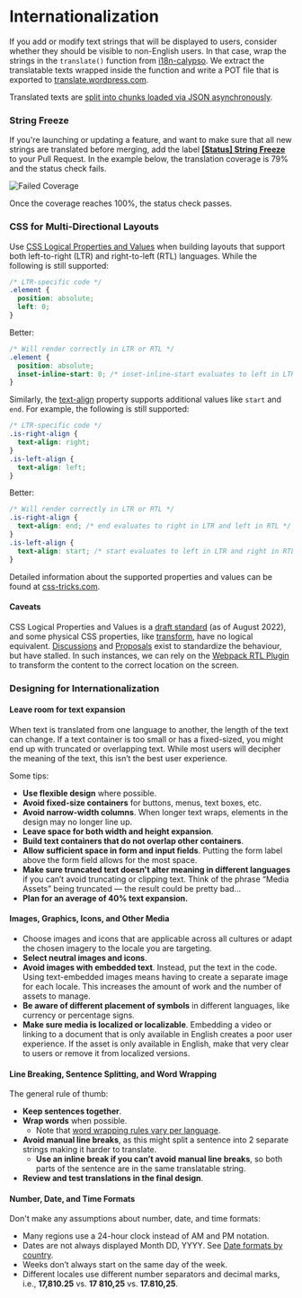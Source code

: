 # Internationalization

If you add or modify text strings that will be displayed to users, consider whether they should be visible to non-English users.
In that case, wrap the strings in the `translate()` function from [i18n-calypso](../packages/i18n-calypso/README.md).
We extract the translatable texts wrapped inside the function and write a POT file that is exported to [translate.wordpress.com](https://translate.wordpress.com/projects/wpcom/).

Translated texts are [split into chunks loaded via JSON asynchronously](translation-chunks.md).

### String Freeze

If you're launching or updating a feature, and want to make sure that all new strings are translated before merging,
add the label [**[Status] String Freeze**](https://github.com/Automattic/wp-calypso/labels/%5BStatus%5D%20String%20Freeze) to your Pull Request.
In the example below, the translation coverage is 79% and the status check fails.

<img alt="Failed Coverage" src="https://user-images.githubusercontent.com/31164683/187543186-24274733-dcc3-433b-a784-a6a5899b2300.png">

Once the coverage reaches 100%, the status check passes.


### CSS for Multi-Directional Layouts

Use [CSS Logical Properties and Values](https://developer.mozilla.org/en-US/docs/Web/CSS/CSS_Logical_Properties) when
building layouts that support both left-to-right (LTR) and right-to-left (RTL) languages.
While the following is still supported:
```css
/* LTR-specific code */
.element {
  position: absolute;
  left: 0;
}
```
Better:
```css
/* Will render correctly in LTR or RTL */
.element {
  position: absolute;
  inset-inline-start: 0; /* inset-inline-start evaluates to left in LTR and right in RTL */
}
```
Similarly, the [text-align](https://developer.mozilla.org/en-US/docs/Web/CSS/text-align) property supports additional
values like `start` and `end`. For example, the following is still supported:
```css
/* LTR-specific code */
.is-right-align {
  text-align: right;
}
.is-left-align {
  text-align: left;
}
```
Better:
```css
/* Will render correctly in LTR or RTL */
.is-right-align {
  text-align: end; /* end evaluates to right in LTR and left in RTL */
}
.is-left-align {
  text-align: start; /* start evaluates to left in LTR and right in RTL */
}
```
Detailed information about the supported properties and values can be found at [css-tricks.com](https://css-tricks.com/building-multi-directional-layouts/).

#### Caveats

CSS Logical Properties and Values is a [draft standard](https://drafts.csswg.org/css-logical/) (as of August 2022), and
some physical CSS properties, like [transform](https://developer.mozilla.org/en-US/docs/Web/CSS/transform), have no logical
equivalent. [Discussions](https://github.com/w3c/csswg-drafts/issues/1544) and [Proposals](https://github.com/w3c/fxtf-drafts/issues/311)
exist to standardize the behaviour, but have stalled.
In such instances, we can rely on the [Webpack RTL Plugin](https://github.com/Automattic/wp-calypso/tree/trunk/packages/webpack-rtl-plugin)
to transform the content to the correct location on the screen.

### Designing for Internationalization

#### Leave room for text expansion

When text is translated from one language to another,
the length of the text can change. If a text container is too small or has a fixed-sized,
you might end up with truncated or overlapping text. While most users will decipher the meaning
of the text, this isn’t the best user experience.

Some tips:

* **Use flexible design** where possible.
* **Avoid fixed-size containers** for buttons, menus, text boxes, etc.
* **Avoid narrow-width columns**. When longer text wraps, elements in the design may no longer line up.
* **Leave space for both width and height expansion**.
* **Build text containers that do not overlap other containers**.
* **Allow sufficient space in form and input fields**. Putting the form label above the form field allows for the most space.
* **Make sure truncated text doesn't alter meaning in different languages** if you can’t avoid truncating or clipping text. 
  Think of the phrase “Media Assets” being truncated –– the result could be pretty bad…
* **Plan for an average of 40% text expansion.**

#### Images, Graphics, Icons, and Other Media

* Choose images and icons that are applicable across all cultures or adapt the chosen imagery to the locale you are targeting.
* **Select neutral images and icons**.
* **Avoid images with embedded text**. Instead, put the text in the code. Using text-embedded images means having to create a separate image for each locale.
  This increases the amount of work and the number of assets to manage.
* **Be aware of different placement of symbols** in different languages, like currency or percentage signs.
* **Make sure media is localized or localizable**. Embedding a video or linking to a document that is only available in English creates a poor user experience.
 If the asset is only available in English, make that very clear to users or remove it from localized versions.

#### Line Breaking, Sentence Splitting, and Word Wrapping

The general rule of thumb:

* **Keep sentences together**.
* **Wrap words** when possible.
  * Note that [word wrapping rules vary per language](https://www.w3.org/International/articles/typography/linebreak.en).
* **Avoid manual line breaks**, as this might split a sentence into 2 separate strings making it harder to translate.
  * **Use an inline break if you can’t avoid manual line breaks**, so both parts of the sentence are in the same translatable string.
* **Review and test translations in the final design**.

#### Number, Date, and Time Formats

Don't make any assumptions about number, date, and time formats:

* Many regions use a 24-hour clock instead of AM and PM notation.
* Dates are not always displayed Month DD, YYYY. See [Date formats by country](https://en.wikipedia.org/wiki/Date_format_by_country).
* Weeks don’t always start on the same day of the week.
* Different locales use different number separators and decimal marks, i.e., **17,810.25** vs. **17 810,25** vs. **17.810,25**.
